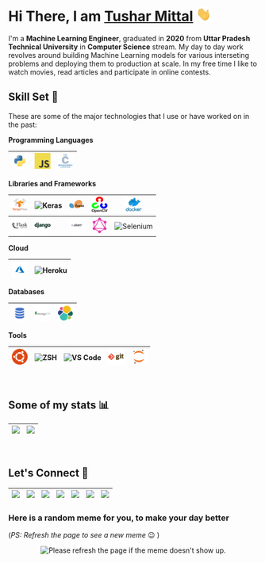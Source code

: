 
<h1>Hi There, I am <a  href="https://techytushar.github.io/">Tushar Mittal</a> <img  src="https://raw.githubusercontent.com/ABSphreak/ABSphreak/master/gifs/Hi.gif" width="30px"></h1>

I'm a **Machine Learning Engineer**, graduated in **2020** from **Uttar Pradesh Technical University** in **Computer Science** stream. My day to day work revolves around building Machine Learning models for various interseting problems and deploying them to production at scale. In my free time I like to watch movies, read articles and participate in online contests.

## Skill Set :muscle:

These are some of the major technologies that I use or have worked on in the past:

**Programming Languages**

<img title="Python" alt="Python" width="32px" src="https://raw.githubusercontent.com/github/explore/master/topics/python/python.png" />|<img alt="JS" title="JavaScript" width="32px" src="https://raw.githubusercontent.com/github/explore/master/topics/javascript/javascript.png">|<img title="C" alt="C" width="32px" src="https://raw.githubusercontent.com/github/explore/master/topics/c/c.png">
|--|--|--|

**Libraries and Frameworks**

<img title="TensorFlow" alt="TensorFlow" width="32px" src="https://raw.githubusercontent.com/github/explore/master/topics/tensorflow/tensorflow.png">|<img title="Keras" alt="Keras" width="32px" src="https://upload.wikimedia.org/wikipedia/commons/thumb/a/ae/Keras_logo.svg/240px-Keras_logo.svg.png">|<img title="Scikit-Learn" alt="Scikit Learn" width="32px" src="https://raw.githubusercontent.com/github/explore/master/topics/scikit-learn/scikit-learn.png">|<img title="OpenCV" alt="OpenCV" width="32px" src="https://raw.githubusercontent.com/github/explore/master/topics/opencv/opencv.png">|<img title="Docker" alt="Docker" width="32px" src="https://raw.githubusercontent.com/github/explore/master/topics/docker/docker.png">
|--|--|--|--|--|
<img title="Flask" alt="Flask" width="32px" src="https://raw.githubusercontent.com/github/explore/master/topics/flask/flask.png">|<img title="Django" alt="Django" width="32px" src="https://raw.githubusercontent.com/github/explore/master/topics/django/django.png">|<img title="jQuery" alt="jQuery" width="32px" src="https://raw.githubusercontent.com/github/explore/master/topics/jquery/jquery.png">|<img title="GrahpQL" alt="GraphQL" width="32px" src="https://raw.githubusercontent.com/github/explore/master/topics/graphql/graphql.png">|<img title="Selenium" alt="Selenium" width="32px" src="https://img.icons8.com/color/48/000000/selenium-test-automation.png">

**Cloud**

<img title="Azure" alt="Azure" width="32px" src="https://raw.githubusercontent.com/github/explore/master/topics/azure/azure.png">|<img title="Heroku" alt="Heroku" width="32px" src="https://img.icons8.com/color/48/000000/heroku.png">
|--|--|

**Databases**

<img title="SQL" alt="SQL" width="32px" src="https://raw.githubusercontent.com/github/explore/master/topics/sql/sql.png">|<img title="MongoDB" alt="MongoDB" width="32px" src="https://raw.githubusercontent.com/github/explore/master/topics/mongodb/mongodb.png">|<img title="ElasticSearch" alt="ElasticSearch" width="32px" src="https://raw.githubusercontent.com/github/explore/master/topics/elasticsearch/elasticsearch.png"> <br>
|--|--|--|

**Tools**

<img title="Ubuntu" alt="Ubuntu" width="32px" src="https://raw.githubusercontent.com/github/explore/master/topics/ubuntu/ubuntu.png">|<img title="ZSH" alt="ZSH" width="32px" src="https://s3.amazonaws.com/ohmyzsh/oh-my-zsh-logo.png">|<img title="VS Code" alt="VS Code" width="32px" src="https://img.icons8.com/fluent/48/000000/visual-studio-code-2019.png">|<img title="git" alt="git" width="32px" src="https://raw.githubusercontent.com/github/explore/master/topics/git/git.png">|<img title="Jupyter Notebook" alt="Jupyter" width="32px" src="https://raw.githubusercontent.com/github/explore/master/topics/jupyter-notebook/jupyter-notebook.png">
|--|--|--|--|--|
<br>

## Some of my stats :bar_chart:

<img src="https://github-readme-stats.vercel.app/api?username=techytushar&show_icons=true&theme=radical&include_all_commits=true">|<img src="https://github-readme-stackoverflow.vercel.app/?userID=5679285&theme=dark" height="250">
|--|--|

<br>

## Let's Connect :handshake:

<a href="https://www.linkedin.com/in/tusharmit/"><img src="https://cdn2.iconfinder.com/data/icons/social-media-2285/512/1_Linkedin_unofficial_colored_svg-128.png" width="40"></a>|<a href="https://twitter.com/techy_tushar"><img src="https://cdn2.iconfinder.com/data/icons/social-media-2285/512/1_Twitter3_colored_svg-128.png" width="40"></a>|<a href="https://www.youtube.com/channel/UCRIV6ndalc_mfIdAN_T2sgA"><img src="https://cdn2.iconfinder.com/data/icons/social-media-2285/512/1_Youtube_colored_svg-128.png" width="40"></a>|<a href="https://www.facebook.com/tusharmit"><img src="https://cdn1.iconfinder.com/data/icons/social-media-2285/512/Colored_Facebook3_svg-128.png" width="40"></a>|<a href="mailto:chiragmittal.mittal@gmail.com"><img src="https://image.flaticon.com/icons/svg/281/281769.svg" width="40"></a>|<a href="https://www.instagram.com/techy.tushar"><img src="https://cdn2.iconfinder.com/data/icons/social-media-2285/512/1_Instagram_colored_svg_1-128.png" width="40"></a>|<a href="https://www.kaggle.com/techytushar/"><img src="https://www.vectorlogo.zone/logos/kaggle/kaggle-icon.svg" width="40"></a>
|--|--|--|--|--|--|--|

### Here is a random meme for you, to make your day better
(*PS: Refresh the page to see a new meme* :wink: )

<center>
<img src='https://random-memer.herokuapp.com/' title="Meme" alt="Please refresh the page if the meme doesn't show up." height="400">
</center>
